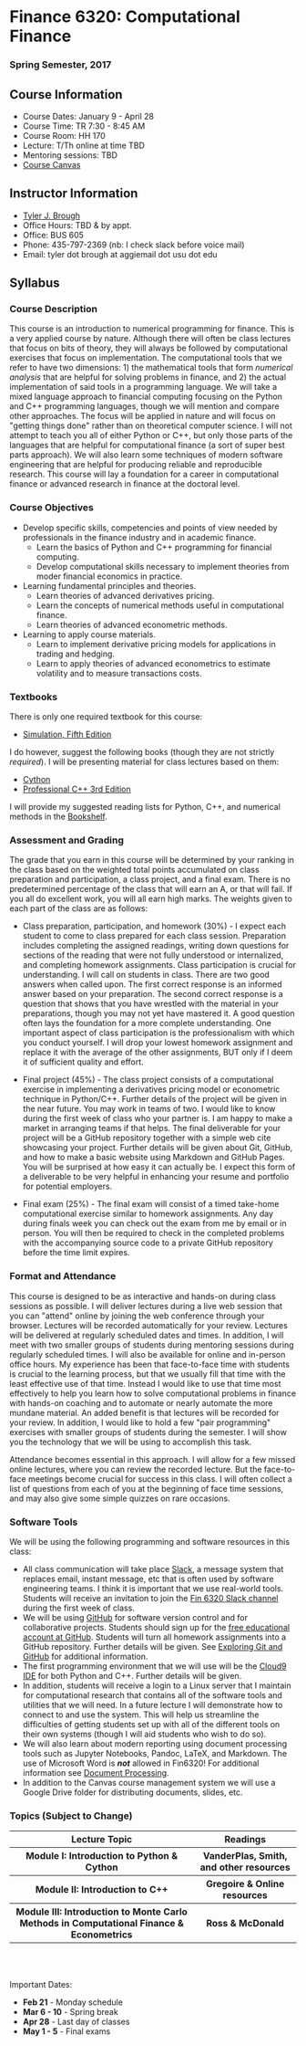 # Finance 6320: Computational Finance


### Spring Semester, 2017 


## Course Information

- Course Dates: January 9 - April 28
- Course Time: TR 7:30 - 8:45 AM
- Course Room: HH 170
- Lecture: T/Th online at time TBD
- Mentoring sessions: TBD
- [Course Canvas](https://usu.instructure.com/courses/443614)


## Instructor Information

- [Tyler J. Brough](http://tylerbrough.com)
- Office Hours: TBD & by appt.
- Office: BUS 605
- Phone: 435-797-2369 (nb: I check slack before voice mail)
- Email: tyler dot brough at aggiemail dot usu dot edu


## Syllabus


### Course Description

This course is an introduction to numerical programming for finance. This is a very applied course by nature.
Although there will often be class lectures that focus on bits of theory, they will always be followed by
computational exercises that focus on implementation. The computational tools that we refer to have two
dimensions: 1) the mathematical tools that form _numerical analysis_ that are helpful for solving problems in
finance, and 2) the actual implementation of said tools in a programming language. We will take a mixed language
approach to financial computing focusing on the Python and C++ programming languages, though we will mention
and compare other approaches. The focus will be applied in nature and will focus on "getting things done" rather than on
theoretical computer science. I will not attempt to teach you all of either Python or C++, but only those parts of the
languages that are helpful for computational finance (a sort of super best parts approach). We will also learn some
techniques of modern software engineering that are helpful for producing reliable and reproducible research. This course
will lay a foundation for a career in computational finance or advanced research in finance at the doctoral level.


### Course Objectives

- Develop specific skills, competencies and points of view needed by professionals in the finance industry and in
  academic finance.
	+ Learn the basics of Python and C++ programming for financial computing.
	+ Develop computational skills necessary to implement theories from moder financial economics in practice.
- Learning fundamental principles and theories.
	+ Learn theories of advanced derivatives pricing.
	+ Learn the concepts of numerical methods useful in computational finance.
	+ Learn theories of advanced econometric methods.
- Learning to apply course materials.
	+ Learn to implement derivative pricing models for applications in trading and hedging.
	+ Learn to apply theories of advanced econometrics to estimate volatility and to measure transactions costs.


### Textbooks

There is only one required textbook for this course:

- [Simulation, Fifth Edition](https://goo.gl/6x7eFw)

I do however, suggest the following books (though they are not strictly _required_). I will be presenting material for class lectures based on them:

- [Cython](https://goo.gl/mdSauz)
- [Professional C++ 3rd Edition](http://shop.oreilly.com/product/9781118858059.do)

I will provide my suggested reading lists for Python, C++, and numerical methods in the [Bookshelf](bookshelf.html).


### Assessment and Grading

The grade that you earn in this course will be determined by your ranking in the class based on the weighted total
points accumulated on class preparation and participation, a class project, and a final exam. There is no predetermined
percentage of the class that will earn an A, or that will fail. If you all do excellent work, you will all earn high
marks. The weights given to each part of the class are as follows:

- Class preparation, participation, and homework (30%) - I expect each student to come to class prepared for each class
  session. Preparation includes completing the assigned readings, writing down questions for sections of the reading
  that were not fully understood or internalized, and completing homework assignments. Class participation is crucial
  for understanding. I will call on students in class. There are two good answers when called upon. The first correct
  response is an informed answer based on your preparation. The second correct response is a question that shows that
  you have wrestled with the material in your preparations, though you may not yet have mastered it. A good question
  often lays the foundation for a more complete understanding. One important aspect of class participation is the
  professionalism with which you conduct yourself. I will drop your lowest homework assignment and replace it with the
  average of the other assignments, BUT only if I deem it of sufficient quality and effort. 

- Final project (45%) - The class project consists of a computational exercise in implementing a derivatives pricing
  model or econometric technique in Python/C++. Further details of the project will be given in the near future. You may
  work in teams of two. I would like to know during the first week of class who your partner is. I am happy to make a
  market in arranging teams if that helps. The final deliverable for your project will be a GitHub repository together
  with a simple web cite showcasing your project. Further details will be given about Git, GitHub, and how to make a
  basic website using Markdown and GitHub Pages. You will be surprised at how easy it can actually be. I expect this
  form of a deliverable to be very helpful in enhancing your resume and portfolio for potential employers.  

- Final exam (25%) - The final exam will consist of a timed take-home computational exercise similar to homework
  assignments. Any day during finals week you can check out the exam from me by email or in person. You will then be
  required to check in the completed problems with the accompanying source code to a private GitHub repository before the time limit expires. 


### Format and Attendance

This course is designed to be as interactive and hands-on during class sessions as possible. I will deliver lectures
during a live web session that you can "attend" online by joining the web conference through your browser. Lectures will
be recorded automatically for your review. Lectures will be delivered at regularly scheduled dates and times. In
addition, I will meet with two smaller groups of students during mentoring sessions during regularly scheduled times. I
will also be available for online and in-person office hours. My experience has been that face-to-face time with
students is crucial to the learning process, but that we usually fill that time with the least effective use of that
time. Instead I would like to use that time most effectively to help you learn how to solve computational problems in
finance with hands-on coaching and to automate or nearly automate the more mundane material. An added benefit is that
lectures will be recorded for your review. In addition, I would like to hold a few "pair programming" exercises with
smaller groups of students during the semester. I will show you the technology that we will be using to accomplish this
task. 

Attendance becomes essential in this approach. I will allow for a few missed online lectures, where you can review the
recorded lecture. But the face-to-face meetings become crucial for success in this class. I will often collect a list of
questions from each of you at the beginning of face time sessions, and may also give some simple quizzes on rare
occasions. 


### Software Tools

We will be using the following programming and software resources in this class:

- All class communication will take place [Slack](https://slack.com), a message system that replaces email, instant
  message, etc that is often used by software engineering teams. I think it is important that we use real-world tools.
  Students will receive an invitation to join the [Fin 6320 Slack channel](https://fin6320.slack.com) during the first
  week of class. 
- We will be using [GitHub](https://github.com) for software version control and for collaborative projects. Students
  should sign up for the [free educational account at GitHub](https://education.github.com/discount_requests/new).
  Students will turn all homework assignments into a GitHub repository. Further details will be given. See [Exploring
  Git and GitHub](git.md) for additional information.
- The first programming environment that we will use will be the [Cloud9 IDE](https://c9.io) for both Python and C++. Further details
  will be given. 
- In addition, students will receive a login to a Linux server that I maintain for computational research that contains
  all of the software tools and utilities that we will need. In a future lecture I will demonstrate how to connect to
  and use the system. This will help us streamline the difficulties of getting students set up with all of the different
  tools on their own systems (though I will aid students who wish to do so). 
- We will also learn about modern reporting using document processing tools such as Jupyter Notebooks, Pandoc, LaTeX,
  and Markdown. The use of Microsoft Word is ___not___ allowed in Fin6320! For additional information see [Document
  Processing](docs.md). 
- In addition to the Canvas course management system we will use a Google Drive folder for distributing documents,
  slides, etc. 


### Topics (Subject to Change)

<table style="width:100%">
  <tr>
	<th> Lecture Topic</th>
	<th> Readings</th>
  </tr>
  <tr>
    <th>Module I: Introduction to Python & Cython</th>
	<th>VanderPlas, Smith, and other resources</th>
  </tr>
  <tr>
    <th>Module II: Introduction to C++</th>
	<th>Gregoire & Online resources</th>
  </tr>
  <tr>
    <th>Module III: Introduction to Monte Carlo Methods in Computational Finance & Econometrics</th>
	<th>Ross & McDonald</th>
  </tr>
</table>

<br>
<br>

Important Dates:

- __Feb 21__ - Monday schedule
- __Mar 6 - 10__ - Spring break
- __Apr 28__ - Last day of classes
- __May 1 - 5__ - Final exams
